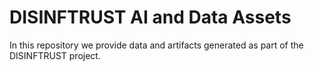 # DISINFTRUST AI and Data Assets

In this repository we provide data and artifacts generated as part of the DISINFTRUST project.
